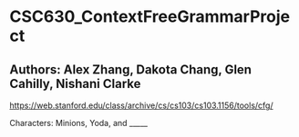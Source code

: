 # CSC630_ContextFreeGrammarProject
## Authors: Alex Zhang, Dakota Chang, Glen Cahilly, Nishani Clarke

https://web.stanford.edu/class/archive/cs/cs103/cs103.1156/tools/cfg/

Characters: Minions, Yoda, and _____
